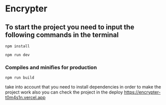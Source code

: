 # Encrypter

## To start the project you need to input the following commands in the terminal
```
npm install
```
```
npm run dev
```
### Compiles and minifies for production
```
npm run build
```

take into account that you need to install dependencies in order to make the project work
also you can check the project in the deploy https://encrypter-t0m4s1n.vercel.app
